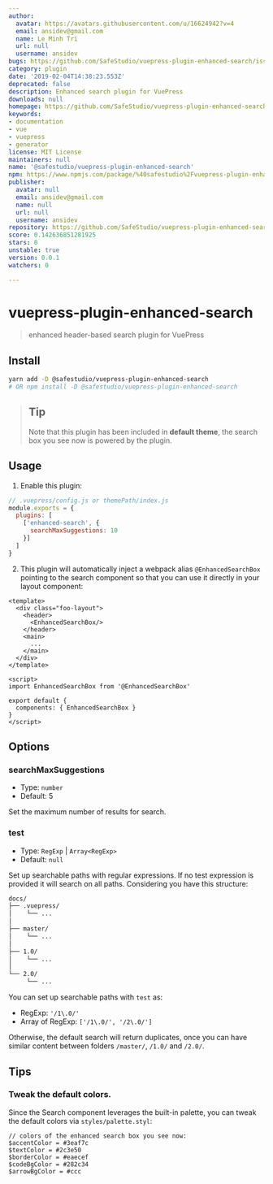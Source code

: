 ```yaml
---
author:
  avatar: https://avatars.githubusercontent.com/u/16624942?v=4
  email: ansidev@gmail.com
  name: Le Minh Tri
  url: null
  username: ansidev
bugs: https://github.com/SafeStudio/vuepress-plugin-enhanced-search/issues
category: plugin
date: '2019-02-04T14:38:23.553Z'
deprecated: false
description: Enhanced search plugin for VuePress
downloads: null
homepage: https://github.com/SafeStudio/vuepress-plugin-enhanced-search
keywords:
- documentation
- vue
- vuepress
- generator
license: MIT License
maintainers: null
name: '@safestudio/vuepress-plugin-enhanced-search'
npm: https://www.npmjs.com/package/%40safestudio%2Fvuepress-plugin-enhanced-search
publisher:
  avatar: null
  email: ansidev@gmail.com
  name: null
  url: null
  username: ansidev
repository: https://github.com/SafeStudio/vuepress-plugin-enhanced-search
score: 0.142636851281925
stars: 0
unstable: true
version: 0.0.1
watchers: 0

---
```


# vuepress-plugin-enhanced-search

> enhanced header-based search plugin for VuePress

## Install

```bash
yarn add -D @safestudio/vuepress-plugin-enhanced-search
# OR npm install -D @safestudio/vuepress-plugin-enhanced-search
```

> ## Tip
> Note that this plugin has been included in **default theme**, the search box you see now is powered by the plugin.

## Usage

1. Enable this plugin:

```js
// .vuepress/config.js or themePath/index.js
module.exports = {
  plugins: [
    ['enhanced-search', {
      searchMaxSuggestions: 10
    }]
  ]
}
```

2. This plugin will automatically inject a webpack alias `@EnhancedSearchBox` pointing to the search component so that you can use it directly in your layout component:

```vue
<template>
  <div class="foo-layout">
    <header>
      <EnhancedSearchBox/>
    </header>
    <main>
      ...
    </main>
  </div>
</template>

<script>
import EnhancedSearchBox from '@EnhancedSearchBox'

export default {
  components: { EnhancedSearchBox }
}
</script>
```

## Options

### searchMaxSuggestions

- Type: `number`
- Default: 5

Set the maximum number of results for search.

### test

- Type: `RegExp` | `Array<RegExp>`
- Default: `null`

Set up searchable paths with regular expressions. If no test expression is provided it will search on all paths. Considering you have this structure:

```bash
docs/
├── .vuepress/
│    └── ...
│
├── master/
│    └── ...
│
├── 1.0/
│    └── ...
│
└── 2.0/
     └── ...
```

You can set up searchable paths with `test` as:

- RegExp: `'/1\.0/'`
- Array of RegExp: `['/1\.0/', '/2\.0/']`


Otherwise,  the default search will return duplicates, once you can have similar content between folders `/master/`, `/1.0/` and `/2.0/`.

## Tips

### Tweak the default colors.

Since the Search component leverages the built-in palette, you can tweak the default colors via `styles/palette.styl`:

```stylus
// colors of the enhanced search box you see now:
$accentColor = #3eaf7c
$textColor = #2c3e50
$borderColor = #eaecef
$codeBgColor = #282c34
$arrowBgColor = #ccc
```
